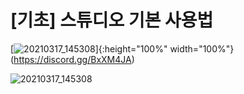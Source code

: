 # \[기초\] 스튜디오 기본 사용법

[![20210317\_145308](https://user-images.githubusercontent.com/70637945/111422998-f72d7c80-8732-11eb-80c1-c2e39d782788.jpg)]{:height="100%" width="100%"}(https://discord.gg/BxXM4JA)

![20210317\_145308](https://user-images.githubusercontent.com/70637945/111422998-f72d7c80-8732-11eb-80c1-c2e39d782788.jpg)


